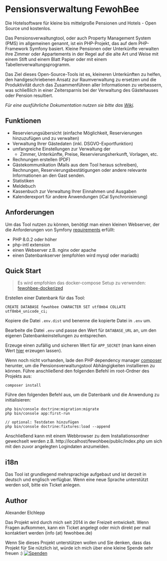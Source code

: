 
# Pensionsverwaltung FewohBee

Die Hotelsoftware für kleine bis mittelgroße Pensionen und Hotels - Open Source und kostenlos.

Das Pensionsverwaltungtool, oder auch Property Management System (PMS) im allgemeinen genannt, ist ein PHP-Projekt, das auf dem PHP-Framework Symfony basiert.
Kleine Pensionen oder Unterkünfte verwalten ihre Zimmer oder Appartements in der Regel auf die alte Art und Weise mit einem Stift und einem Blatt Papier oder mit einem Tabellenverwaltungsprogramm. 

Das Ziel dieses Open-Source-Tools ist es, kleineren Unterkünften zu helfen, den handgeschriebenen Ansatz zur Raumverwaltung zu ersetzen und die Produktivität durch das Zusammenführen aller Informationen zu verbessern, was schließlich in einer Zeitersparnis bei der Verwaltung des Gästehauses oder Pension resultiert.

*Für eine ausführliche Dokumentation nutzen sie bitte das [Wiki](https://github.com/developeregrem/fewohbee/wiki).*

## Funktionen

 - Reservierungsübersicht (einfache Möglichkeit, Reservierungen hinzuzufügen und zu verwalten)
 - Verwaltung Ihrer Gästedaten (inkl. DSGVO-Exportfunktion)
 - umfangreiche Einstellungen zur Verwaltung der
	 - Zimmer, Unterkünfte, Preise, Reservierungsherkunft, Vorlagen, etc.
 - Rechnungen erstellen (PDF)
 - Gästekommunikation (Mails aus dem Tool heraus schreiben), Rechnungen, Reservierungsbestätigungen oder andere relevante Informationen an den Gast senden.
 - Statistiken
 - Meldebuch
 - Kassenbuch zur Verwaltung Ihrer Einnahmen und Ausgaben
 - Kalenderexport für andere Anwendungen (iCal Synchronisierung)

## Anforderungen

Um das Tool nutzen zu können, benötigt man einen kleinen Webserver, der die Anforderungen von Symfony [requirements](https://symfony.com/doc/current/setup.html#technical-requirements) erfüllt:

 - PHP 8.0.2 oder höher
 - php-intl extension
 - einen Webserver z.B. nginx oder apache
 - einen Datenbankserver (empfohlen wird mysql oder mariadb)

## Quick Start

> Es wird empfohlen das docker-compose Setup zu verwenden: [fewohbee-dockerized](https://github.com/developeregrem/fewohbee-dockerized)

Erstellen einer Datenbank für das Tool:

    CREATE DATABASE fewohbee CHARACTER SET utf8mb4 COLLATE utf8mb4_unicode_ci;

 Kopiere die Datei `.env.dist` und benenne die kopierte Datei in `.env` um.

Bearbeite die Datei `.env` und passe den Wert für `DATABASE_URL` an, um den eigenen Datenbankeinstellungen zu entsprechen.

Erzeuge einen zufällig und sicheren Wert für `APP_SECRET` (man kann einen Wert [hier](http://nux.net/secret) erzeugen lassen).

Wenn noch nicht vorhanden, lade den PHP dependency manager [composer](https://getcomposer.org/download/) herunter, um die Pensionsverwaltungstool Abhängigkeiten installieren zu können. Führe anschließend den folgenden Befehl im root-Ordner des Projekts aus:

    composer install

Führe den folgenden Befehl aus, um die Datenbank und die Anwendung zu initialisieren:

    php bin/console doctrine:migration:migrate
    php bin/console app:first-run

    // optional: Testdaten hinzufügen
    php bin/console doctrine:fixtures:load --append

Anschließend kann mit einem Webbrowser zu dem Installationsordner gewechselt werden  z.B.
http://localhost/fewohbee/public/index.php
um sich mit den zuvor angelegten Logindaten anzumelden.

## i18n

Das Tool ist grundlegend mehrsprachige aufgebaut und ist derzeit in deutsch und englisch verfügbar. Wenn eine neue Sprache unterstützt werden soll, bitte ein Ticket anlegen.

## Author

Alexander Elchlepp

Das Projekt wird durch mich seit 2014 in der Freizeit entwickelt. Wenn Fragen aufkommen, kann ein Ticket angelegt oder mich direkt per mail kontaktiert werden (info (at) fewohbee.de)

Wenn Sie dieses Projekt unterstützen wollen und Sie denken, dass das Projekt für Sie nützlich ist, würde ich mich über eine kleine Spende sehr freuen :)
[![Spenden](https://img.shields.io/badge/Donate-PayPal-green.svg)](https://www.paypal.com/donate/?hosted_button_id=ZQPG864PB4TBE)
